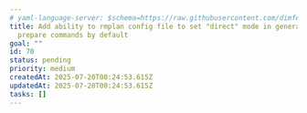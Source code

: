 ```yaml
---
# yaml-language-server: $schema=https://raw.githubusercontent.com/dimfeld/llmutils/main/schema/rmplan-plan-schema.json
title: Add ability to rmplan config file to set "direct" mode in generate and
  prepare commands by default
goal: ""
id: 70
status: pending
priority: medium
createdAt: 2025-07-20T00:24:53.615Z
updatedAt: 2025-07-20T00:24:53.615Z
tasks: []
---
```

